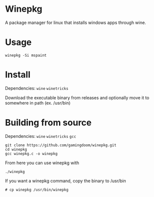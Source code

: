 # Winepkg
A package manager for linux that installs windows apps through wine.

# Usage
```
winepkg -Si mspaint
```
# Install
Dependencies: ``wine`` ``winetricks``

Download the executable binary from releases and optionally move it to somewhere in path (ex. /usr/bin)

# Building from source
Dependencies: ``wine`` ``winetricks`` ``gcc``

```
git clone https://github.com/gamingdoom/winepkg.git
cd winepkg
gcc winepkg.c -o winepkg
```
From here you can use winepkg with
```
./winepkg
```
If you want a winepkg command, copy the binary to /usr/bin
```
# cp winepkg /usr/bin/winepkg
```
